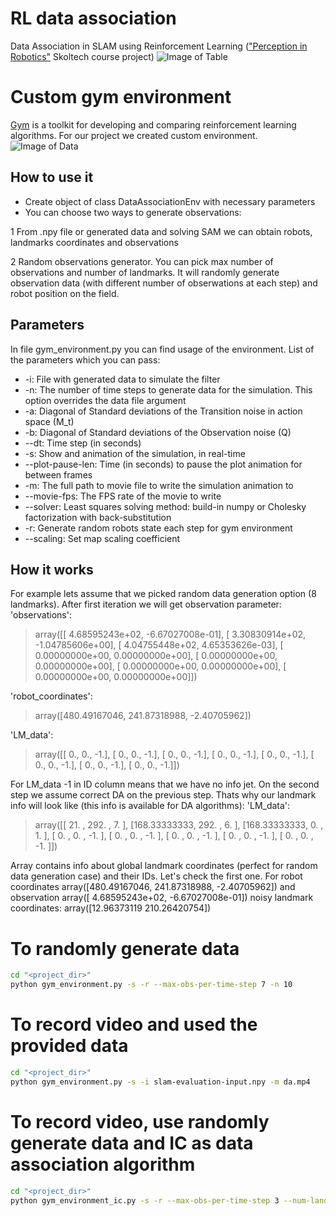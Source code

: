 # RL data association
Data Association in SLAM using Reinforcement Learning (["Perception in Robotics"](https://github.com/Kichkun/perception_course) Skoltech course project)
![Image of Table](https://github.com/TimeEscaper/rl_data_association/tree/dev/images/table.png)

# Custom gym environment
[Gym](https://gym.openai.com/) is a toolkit for developing and comparing reinforcement learning algorithms. For our project we created custom environment.
![Image of Data](https://github.com/TimeEscaper/rl_data_association/tree/dev/images/data_transfer.png)
## How to use it
- Create object of class DataAssociationEnv with necessary parameters
- You can choose two ways to generate observations: 

1 From .npy file or generated data and solving SAM we can obtain robots, landmarks coordinates and observations

2 Random observations generator. You can pick max number of observations and number of landmarks. It will randomly generate observation data (with different number of obserwations at each step) and robot position on the field. 

## Parameters
In file gym_environment.py you can find usage of the environment. List of the parameters which you can pass:
- -i: File with generated data to simulate the filter
- -n: The number of time steps to generate data for the simulation. This option overrides the data file argument
- -a: Diagonal of Standard deviations of the Transition noise in action space (M_t)
- -b: Diagonal of Standard deviations of the Observation noise (Q)
- --dt: Time step (in seconds)
- -s: Show and animation of the simulation, in real-time
- --plot-pause-len: Time (in seconds) to pause the plot animation for between frames
- -m: The full path to movie file to write the simulation animation to
- --movie-fps: The FPS rate of the movie to write
- --solver: Least squares solving method: build-in numpy or Cholesky factorization with back-substitution
- -r: Generate random robots state each step for gym environment
- --scaling: Set map scaling coefficient

## How it works
For example lets assume that we picked random data generation option (8 landmarks). After first iteration we will get observation parameter:
'observations': 
> array([[ 4.68595243e+02, -6.67027008e-01],
>       [ 3.30830914e+02, -1.04785606e+00],
>       [ 4.04755448e+02,  4.65353626e-03],
>       [ 0.00000000e+00,  0.00000000e+00],
>       [ 0.00000000e+00,  0.00000000e+00],
>       [ 0.00000000e+00,  0.00000000e+00],
>       [ 0.00000000e+00,  0.00000000e+00]])

'robot_coordinates': 
> array([480.49167046, 241.87318988,  -2.40705962])

'LM_data': 
> array([[ 0.,  0., -1.],
>       [ 0.,  0., -1.],
>       [ 0.,  0., -1.],
>       [ 0.,  0., -1.],
>       [ 0.,  0., -1.],
>       [ 0.,  0., -1.],
>       [ 0.,  0., -1.],
>       [ 0.,  0., -1.]])

For LM_data -1 in ID column means that we have no info jet.
On the second step we assume correct DA on the previous step. Thats why our landmark info will look like (this info is available for DA algorithms):
'LM_data': 
> array([[ 21.        , 292.        ,   7.        ],
>        [168.33333333, 292.        ,   6.        ],
>        [168.33333333,   0.        ,   1.        ],
>        [  0.        ,   0.        ,  -1.        ],
>        [  0.        ,   0.        ,  -1.        ],
>        [  0.        ,   0.        ,  -1.        ],
>        [  0.        ,   0.        ,  -1.        ],
>        [  0.        ,   0.        ,  -1.        ]])

Array contains info about global landmark coordinates (perfect for random data generation case) and their IDs. Let's check the first one. For robot coordinates array([480.49167046, 241.87318988,  -2.40705962]) and observation array([ 4.68595243e+02, -6.67027008e-01]) noisy landmark coordinates: array([12.96373119  210.26420754])

# To randomly generate data 
```bash
cd "<project_dir>"
python gym_environment.py -s -r --max-obs-per-time-step 7 -n 10
```

# To record video and used the provided data 
```bash
cd "<project_dir>"
python gym_environment.py -s -i slam-evaluation-input.npy -m da.mp4
```

# To record video, use randomly generate data and IC as data association algorithm 
```bash
cd "<project_dir>"
python gym_environment_ic.py -s -r --max-obs-per-time-step 3 --num-landmarks-per-side 5 --scaling 2 -m da_ic.mp4
```


